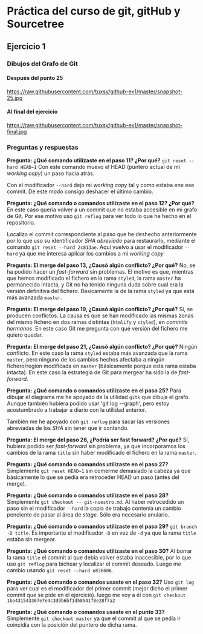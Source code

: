 # Práctica del curso de git, gitHub y Sourcetree

## Ejercicio 1

### Dibujos del Grafo de Git
#### Después del punto 25
https://raw.githubusercontent.com/tuxsy/github-ex1/master/snapshot-25.jpg
#### Al final del ejercicio
https://raw.githubusercontent.com/tuxsy/github-ex1/master/snapshot-final.jpg

### Preguntas y respuestas
**Pregunta: ¿Qué comando utilizaste en el paso 11? ¿Por qué?**
`git reset --hard HEAD~1`
Con este comando muevo el HEAD (puntero actual de mi *working copy*) un paso hacia atrás.

Con el modificador `--hard` dejo mi *working copy* tal y como estaba ene ese commit.
De este modo consigo deshacer el último cambio.

**Pregunta: ¿Qué comando o comandos utilizaste en el paso 12? ¿Por qué?**
En este caso quería volver a un commit que no estaba accesible en mi grafo de Git.
Por ese motivo uso `git reflog` para ver todo lo que he hecho en el repositorio.

Localizo el commit correspondiente al paso que he deshecho anteriormente por lo
que uso su identificador *SHA abreviado* para restaurarlo, mediante el comando
`git reset --hard 2c813ae`. Aquí vuelvo a usar el modificador `--hard` ya que me
interesa aplicar los cambios a mi *working copy*

**Pregunta: El merge del paso 13, ¿Causó algún conflicto? ¿Por qué?**
No, se ha podido hacer un *fast-forward* sin problemas. El motivo es que, mientras
que hemos modificado el fichero en la rama `styled`, la rama `master` ha permanecido
intacta, y Git no ha tenido ninguna duda sobre cual era la versión definitiva del fichero.
Basicamente la de la rama `styled` ya que está más avanzada `master`.

**Pregunta: El merge del paso 19, ¿Causó algún conflicto? ¿Por qué?**
Sí, se producen conflictos. La causa es que se han modificado las mismas zonas
del mismo fichero en dos ramas distintas (`htmlify` y `styled`), en *commits hermanos*. En este caso Git
me pregunta con qué versión del fichero me quiero quedar.

**Pregunta: El merge del paso 21, ¿Causó algún conflicto? ¿Por qué?**
Ningún conflicto. En este caso la rama `styled` estaba más avanzada que la rama
`master`, pero ninguno de los cambios hechos afectaba a ningún fichero/region modificada
en `master` (básicamente porque esta rama estaba intacta). En este caso la estrategia
de Git para mergear ha sido la de *fast-forward*.

**Pregunta: ¿Qué comando o comandos utilizaste en el paso 25?**
Para dibujar el diagrama me he apoyado de la utilidad `gitk` que dibuja el grafo.
Aunque también hubiera podido usar 'git log --graph', pero estoy acostumbrado a
trabajar a diario con la utilidad anterior.

También me he apoyado con `git reflog` para sacar las versiones abreviadas de
los *SHA* sin tener que ir contando.

**Pregunta: El merge del paso 26, ¿Podría ser fast forward? ¿Por qué?**
Sí, hubiera podido ser *fast-forward* sin problema, ya que incorporamos los cambios
de la rama `title` sin haber modificado el fichero en la rama `master`.

**Pregunta: ¿Qué comando o comandos utilizaste en el paso 27?**
Simplemente `git reset HEAD~1` sin comerme demasiado la cabeza ya que básicamente
lo que se pedía era retroceder HEAD un paso (antes del merge).

**Pregunta: ¿Qué comando o comandos utilizaste en el paso 28?**
Simplemente `git checkout -- git-nuestro.md`. Al haber retrocedido un paso sin
el modificador `--hard` la copia de trabajo contenía un cambio pendiente de pasar
al área de *stage*. Sólo era necesario anularlo.

**Pregunta: ¿Qué comando o comandos utilizaste en el paso 29?**
`git branch -D title`. Es importante el modificador `-D` en vez de `-d` ya que la
rama `title` estaba sin mergear.

**Pregunta: ¿Qué comando o comandos utilizaste en el paso 30?**
Al borrar la rama `title` el commit al que debía volver estaba inaccesible, por
lo que uso `git reflog` para bichear y localizar el commit deseado. Luego me cambio
usando `git reset --hard e836606`.

**Pregunta: ¿Qué comando o comandos usaste en el paso 32?**
Uso `git log` para ver cual es el modificador del primer commit (mejor dicho el
  primer commit que se pide en el ejercicio). luego me voy a él con `git checkout 1be431543367e7e4c3d9b6bf1d58541f8e28f7a2`

**Pregunta: ¿Qué comando o comandos usaste en el punto 33?**
Simplemente `git checkout master` ya que el commit al que se pedía ir coincidía
con la posición del puntero de dicha rama.
